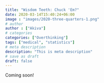 ```yaml
---
title: "Wisdom Teeth: Chuck 'Em?"
date: 2020-03-14T15:40:24+06:00
image : "images/2020-three-quarters-1.png"
# author
author : ["Akiva"]
# categories
categories: ["Overthinking"]
tags: ["medical", "statistics"]
# meta description
description: "This is meta description"
# save as draft
draft: false
---
```


Coming soon!

